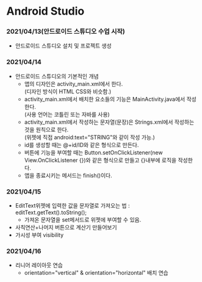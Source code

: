 # Android Studio

### 2021/04/13(안드로이드 스튜디오 수업 시작)

- 안드로이드 스튜디오 설치 및 프로젝트 생성

### 2021/04/14

- 안드로이드 스튜디오의 기본적인 개념
  - 앱의 디자인은 activity_main.xml에서 한다.<br>(디자인 방식이 HTML CSS와 비슷함.)
  - activity_main.xml에서 배치한 요소들의 기능은 MainActivity.java에서 작성한다.<br>(사용 언어는 코틀린 또는 자바를 사용)
  - activity_main.xml에서 작성하는 문자열(문장)은 Strings.xml에서 작성하는 것을 원칙으로 한다.<br>(위젯에 직접 android:text="STRING"와 같이 작성 가능.)
  - id를 생성할 때는 @+id/ID와 같은 형식으로 만든다.
  - 버튼에 기능을 부여할 때는 Button.setOnClickListener(new View.OnClickListener {})와 같은 형식으로 만들고 {}내부에 로직을 작성한다.
  - 앱을 종료시키는 메서드는 finish()이다.

### 2021/04/15

- EditText위젯에 입력한 값을 문자열로 가져오는 법 : editText.getText().toString();
  - 가져온 문자열을 set메서드로 위젯에 부여할 수 있음.
- 사칙연산+나머지 버튼으로 계산기 만들어보기
- 가시성 부여 visibility

### 2021/04/16

- 리니어 레이아웃 연습
  - orientation="vertical" & orientation="horizontal" 배치 연습

